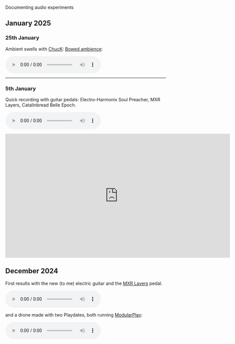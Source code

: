 Documenting audio experiments

## January 2025

### 25th January

Ambient swells with [ChucK](https://chuck.stanford.edu/): [Bowed ambience](../chuck/Bowed%20ambience.md):

![chuck_tibetan_bowl_ambience](../chuck/audio/chuck_tibetan_bowl_ambience.mp3)

<hr>

### 5th January

Quick recording with guitar pedals: Electro-Harmonix Soul Preacher, MXR Layers, Catalinbread Belle Epoch.

![stat_master_001](audio/2025/stat_master_001.mp3)
<iframe style="background:#999999;" width="705" height="390" src="https://www.youtube.com/embed/pCbzNmIaea8" title="Stat improv" frameborder="0" allow="accelerometer; autoplay; clipboard-write; encrypted-media; gyroscope; picture-in-picture; web-share" referrerpolicy="strict-origin-when-cross-origin" allowfullscreen></iframe>

## December 2024

First results with the new (to me) electric guitar and the  [MXR Layers](https://www.jimdunlop.com/mxr-layers-pedal/) pedal.

![2024_12_swells](audio/2024/2024_12_swells.mp3)

and a drone made with two Playdates, both running [ModularPlay](../../playdate/ModularPlay.md):

![2024_12_pd_drone](audio/2024/2024_12_pd_drone.mp3)